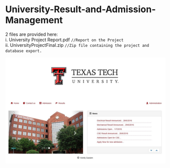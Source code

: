 # University-Result-and-Admission-Management<br>
2 files are provided here:<br>
i. University Project Report.pdf   `//Report on the Project`<br>
ii. UniversityProjectFinal.zip	   `//Zip file containing the project and database export.`

![Screenshot](Page-19-Image-9.png)
